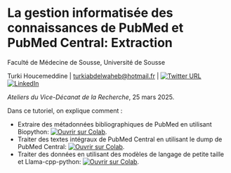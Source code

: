 # La gestion informatisée des connaissances de PubMed et PubMed Central: Extraction
Faculté de Médecine de Sousse, Université de Sousse

Turki Houcemeddine | turkiabdelwaheb@hotmail.fr | [![Twitter URL](https://img.shields.io/twitter/url/https/twitter.com/csisc1994.svg?style=social&label=Follow%20%40csisc1994)](https://twitter.com/csisc1994) [![LinkedIn](https://media.licdn.com/dms/image/v2/C560BAQHaVYd13rRz3A/company-logo_200_200/company-logo_200_200/0/1638831590218/linkedin_logo?e=2147483647&v=beta&t=HMVBiFMV-HgYXlCGY6Xk6_d_atqf3B8NDd1lVbfCRlE)](https://www.linkedin.com/in/houcemeddine-turki-80305834/)

*Ateliers du Vice-Décanat de la Recherche*, 25 mars 2025.

Dans ce tutoriel, on explique comment :
* Extraire des métadonnées bibliographiques de PubMed en utilisant Biopython: [![Ouvrir sur Colab](https://colab.research.google.com/assets/colab-badge.svg)](https://colab.research.google.com/github/csisc/KnowledgeExtraction/blob/main/Extracting_Metadata_from_PubMed.ipynb).
* Traiter des textes intégraux de PubMed Central en utilisant le dump de PubMed Central: [![Ouvrir sur Colab](https://colab.research.google.com/assets/colab-badge.svg)](https://colab.research.google.com/github/csisc/KnowledgeExtraction/blob/main/Processing_Articles_from_PubMed_Central.ipynb).
* Traiter des données en utilisant des modèles de langage de petite taille et Llama-cpp-python: [![Ouvrir sur Colab](https://colab.research.google.com/assets/colab-badge.svg)](https://colab.research.google.com/github/csisc/KnowledgeExtraction/blob/main/Analyzing_Data_with_SLM.ipynb).
